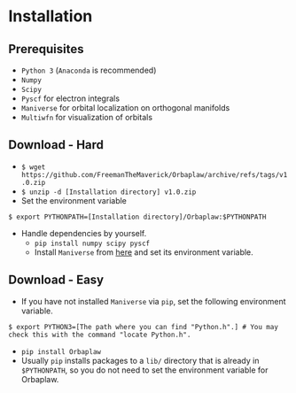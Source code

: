# Installation

## Prerequisites
+ `Python 3` (`Anaconda` is recommended)
+ `Numpy`
+ `Scipy`
+ `Pyscf` for electron integrals
+ `Maniverse` for orbital localization on orthogonal manifolds
+ `Multiwfn` for visualization of orbitals

## Download - Hard 
+ `$ wget https://github.com/FreemanTheMaverick/Orbaplaw/archive/refs/tags/v1.0.zip`
+ `$ unzip -d [Installation directory] v1.0.zip`
+ Set the environment variable
```
$ export PYTHONPATH=[Installation directory]/Orbaplaw:$PYTHONPATH
```
+ Handle dependencies by yourself.
  + `pip install numpy scipy pyscf`
  + Install `Maniverse` from [here](https://github.com/FreemanTheMaverick/Maniverse.git) and set its environment variable.

## Download - Easy
+ If you have not installed `Maniverse` via `pip`, set the following environment variable.
```
$ export PYTHON3=[The path where you can find "Python.h".] # You may check this with the command "locate Python.h".
```
+ `pip install Orbaplaw`
+ Usually `pip` installs packages to a `lib/` directory that is already in `$PYTHONPATH`, so you do not need to set the environment variable for Orbaplaw.
